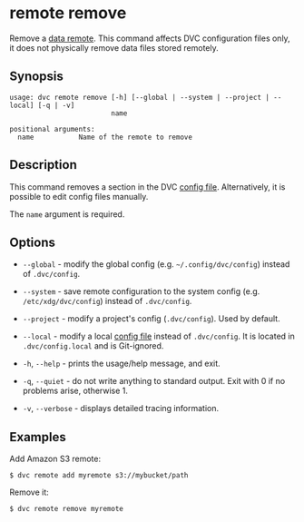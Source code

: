 # remote remove

Remove a [data remote](/doc/command-reference/remote). This command affects DVC
configuration files only, it does not physically remove data files stored
remotely.

## Synopsis

```usage
usage: dvc remote remove [-h] [--global | --system | --project | --local] [-q | -v]
                         name

positional arguments:
  name           Name of the remote to remove
```

## Description

This command removes a section in the DVC
[config file](/doc/command-reference/config). Alternatively, it is possible to
edit config files manually.

The `name` argument is required.

## Options

- `--global` - modify the global config (e.g. `~/.config/dvc/config`) instead of
  `.dvc/config`.

- `--system` - save remote configuration to the system config (e.g.
  `/etc/xdg/dvc/config`) instead of `.dvc/config`.

- `--project` - modify a project's config (`.dvc/config`). Used by default.

- `--local` - modify a local [config file](/doc/command-reference/config)
  instead of `.dvc/config`. It is located in `.dvc/config.local` and is
  Git-ignored.

- `-h`, `--help` - prints the usage/help message, and exit.

- `-q`, `--quiet` - do not write anything to standard output. Exit with 0 if no
  problems arise, otherwise 1.

- `-v`, `--verbose` - displays detailed tracing information.

## Examples

Add Amazon S3 remote:

```dvc
$ dvc remote add myremote s3://mybucket/path
```

Remove it:

```dvc
$ dvc remote remove myremote
```
